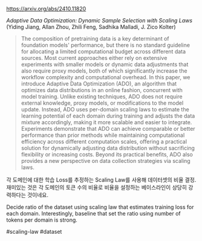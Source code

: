 https://arxiv.org/abs/2410.11820

*Adaptive Data Optimization: Dynamic Sample Selection with Scaling Laws* (Yiding Jiang, Allan Zhou, Zhili Feng, Sadhika Malladi, J. Zico Kolter)

> The composition of pretraining data is a key determinant of foundation models' performance, but there is no standard guideline for allocating a limited computational budget across different data sources. Most current approaches either rely on extensive experiments with smaller models or dynamic data adjustments that also require proxy models, both of which significantly increase the workflow complexity and computational overhead. In this paper, we introduce Adaptive Data Optimization (ADO), an algorithm that optimizes data distributions in an online fashion, concurrent with model training. Unlike existing techniques, ADO does not require external knowledge, proxy models, or modifications to the model update. Instead, ADO uses per-domain scaling laws to estimate the learning potential of each domain during training and adjusts the data mixture accordingly, making it more scalable and easier to integrate. Experiments demonstrate that ADO can achieve comparable or better performance than prior methods while maintaining computational efficiency across different computation scales, offering a practical solution for dynamically adjusting data distribution without sacrificing flexibility or increasing costs. Beyond its practical benefits, ADO also provides a new perspective on data collection strategies via scaling laws.

각 도메인에 대한 학습 Loss를 추정하는 Scaling Law를 사용해 데이터셋의 비율 결정. 재미있는 것은 각 도메인의 토큰 수의 비율로 비율을 설정하는 베이스라인이 상당히 강력하다는 것이네요.

<english>
Decide ratio of the dataset using scaling law that estimates training loss for each domain. Interestingly, baseline that set the ratio using number of tokens per domain is strong.
</english>

#scaling-law #dataset 